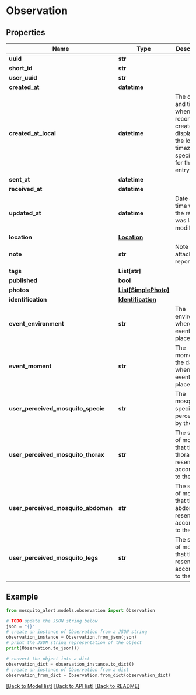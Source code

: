 # Observation


## Properties

Name | Type | Description | Notes
------------ | ------------- | ------------- | -------------
**uuid** | **str** |  | [readonly] 
**short_id** | **str** |  | [readonly] 
**user_uuid** | **str** |  | [readonly] 
**created_at** | **datetime** |  | 
**created_at_local** | **datetime** | The date and time when the record was created, displayed in the local timezone specified for this entry. | [readonly] 
**sent_at** | **datetime** |  | 
**received_at** | **datetime** |  | [readonly] 
**updated_at** | **datetime** | Date and time when the report was last modified | [readonly] 
**location** | [**Location**](Location.md) |  | 
**note** | **str** | Note user attached to report. | [optional] 
**tags** | **List[str]** |  | [optional] 
**published** | **bool** |  | [readonly] 
**photos** | [**List[SimplePhoto]**](SimplePhoto.md) |  | 
**identification** | [**Identification**](Identification.md) |  | [readonly] 
**event_environment** | **str** | The environment where the event took place. | [optional] 
**event_moment** | **str** | The moment of the day when the event took place. | [optional] 
**user_perceived_mosquito_specie** | **str** | The mosquito specie perceived by the user. | [optional] 
**user_perceived_mosquito_thorax** | **str** | The species of mosquito that the thorax resembles, according to the user. | [optional] 
**user_perceived_mosquito_abdomen** | **str** | The species of mosquito that the abdomen resembles, according to the user. | [optional] 
**user_perceived_mosquito_legs** | **str** | The species of mosquito that the leg resembles, according to the user. | [optional] 

## Example

```python
from mosquito_alert.models.observation import Observation

# TODO update the JSON string below
json = "{}"
# create an instance of Observation from a JSON string
observation_instance = Observation.from_json(json)
# print the JSON string representation of the object
print(Observation.to_json())

# convert the object into a dict
observation_dict = observation_instance.to_dict()
# create an instance of Observation from a dict
observation_from_dict = Observation.from_dict(observation_dict)
```
[[Back to Model list]](../README.md#documentation-for-models) [[Back to API list]](../README.md#documentation-for-api-endpoints) [[Back to README]](../README.md)


